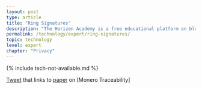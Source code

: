 ```yaml
---
layout: post
type: article
title: "Ring Signatures"
description: "The Horizen Academy is a free educational platform on blockchain technology, cryptocurrency, and privacy. This chapter is is not available yet. We add content frequently, sign up for our newsletter for notifications when it's released."
permalink: /technology/expert/ring-signatures/
topic: technology
level: expert
chapter: "Privacy"
---
```


{% include tech-not-available.md %}

[Tweet](https://twitter.com/mihailobjelic/status/1126878887886106629?s=21) that links to [paper](https://eprint.iacr.org/2019/455.pdf) on [Monero Traceability]

